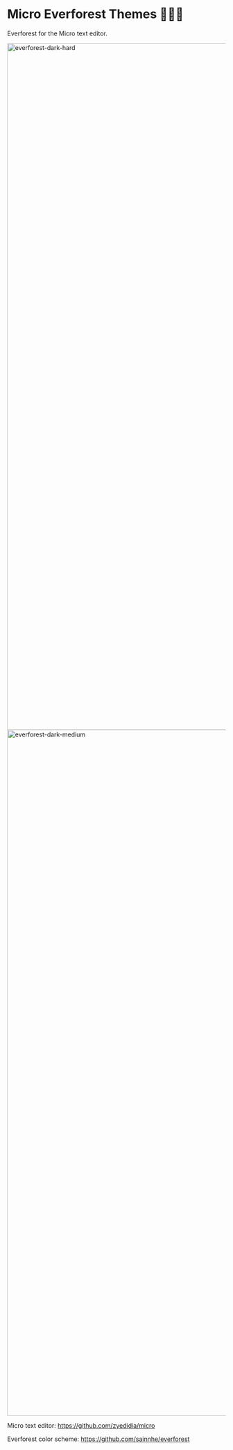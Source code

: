 # Micro Everforest Themes 🌲🌳🦌
Everforest for the Micro text editor.

<img width="1583" alt="everforest-dark-hard" src="https://github.com/user-attachments/assets/eadc7663-d01d-45c9-80f4-f7ceb03ccdf3" />

<img width="1581" alt="everforest-dark-medium" src="https://github.com/user-attachments/assets/d013e511-3d99-4913-a364-293528052208" />

Micro text editor: https://github.com/zyedidia/micro

Everforest color scheme: https://github.com/sainnhe/everforest
